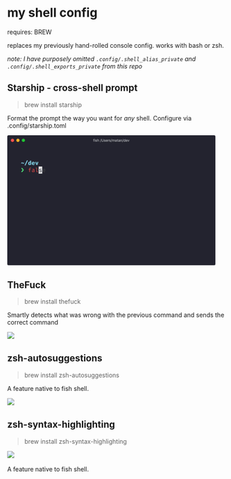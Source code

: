 # my shell config
requires: BREW

replaces my previously hand-rolled console config. works with bash or zsh.

_note: I have purposely omitted `.config/.shell_alias_private` and `.config/.shell_exports_private` from this repo_

## Starship - cross-shell prompt
> brew install starship

Format the prompt the way you want for *any* shell. 
Configure via .config/starship.toml

<img src="https://raw.githubusercontent.com/starship/starship/master/media/demo.gif" width="480" >


## TheFuck
> brew install thefuck

Smartly detects what was wrong with the previous command and sends the correct command

<img src="https://raw.githubusercontent.com/nvbn/thefuck/master/example.gif" width="480" >


## zsh-autosuggestions
> brew install zsh-autosuggestions

A feature native to fish shell.

<img src="https://camo.githubusercontent.com/8135e25b744f29e5fd83964eded4bd255aa1da74/68747470733a2f2f61736369696e656d612e6f72672f612f33373339302e706e67" width="480" >


## zsh-syntax-highlighting
> brew install zsh-syntax-highlighting

<img src="https://static.lwn.net/images/2013/11-fish-shell.png" width="480" >

A feature native to fish shell.
